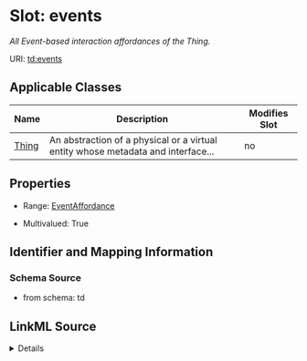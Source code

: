

# Slot: events


_All Event-based interaction affordances of the Thing._



URI: [td:events](https://www.w3.org/2019/wot/td#events)



<!-- no inheritance hierarchy -->





## Applicable Classes

| Name | Description | Modifies Slot |
| --- | --- | --- |
| [Thing](Thing.md) | An abstraction of a physical or a virtual entity whose metadata and interface... |  no  |







## Properties

* Range: [EventAffordance](EventAffordance.md)

* Multivalued: True





## Identifier and Mapping Information







### Schema Source


* from schema: td




## LinkML Source

<details>
```yaml
name: events
description: All Event-based interaction affordances of the Thing.
from_schema: td
rank: 1000
multivalued: true
alias: events
owner: Thing
domain_of:
- Thing
range: EventAffordance
inlined: true

```
</details>